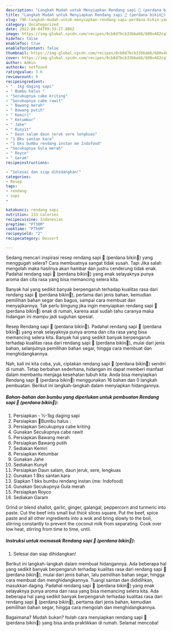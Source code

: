 ```yaml
---
description: "Langkah Mudah untuk Menyiapkan Rendang sapi 🐄 (perdana bikin🥳) yang Enak Banget "
title: "Langkah Mudah untuk Menyiapkan Rendang sapi 🐄 (perdana bikin🥳) yang Enak Banget "
slug: 796-langkah-mudah-untuk-menyiapkan-rendang-sapi-perdana-bikin-yang-enak-banget
category: Uncategorized
date: 2022-08-04T09:33:27.886Z
image: https://img-global.cpcdn.com/recipes/0cb8d7bcb33bba66/680x482cq70/rendang-sapi-perdana-bikin-foto-resep-utama.jpg
hideToc: false
enableToc: true
enableTocContent: false
thumbnail: https://img-global.cpcdn.com/recipes/0cb8d7bcb33bba66/680x482cq70/rendang-sapi-perdana-bikin-foto-resep-utama.jpg
cover: https://img-global.cpcdn.com/recipes/0cb8d7bcb33bba66/680x482cq70/rendang-sapi-perdana-bikin-foto-resep-utama.jpg
author: Admin
authorAv: notfound
ratingvalue: 3.6
reviewcount: 9
recipeingredient:
- "  1kg daging sapi"
- " Bumbu halus "
- "Secukupnya cabe kriting"
- "Secukupnya cabe rawit"
- " Bawang merah"
- " Bawang putih"
- " Kemiri"
- " Ketumbar"
- " Jahe"
- " Kunyit"
- " Daun salam daun jeruk sere lengkuas"
- "1 Bks santan kara"
- "1 bks bumbu rendang instan me Indofood"
- "Secukupnya Gula merah"
- " Royco"
- " Garam"
recipeinstructions:

- "Selesai dan siap dihidangkan!"
categories:
- Resep
tags:
- rendang
- sapi
- 

katakunci: rendang sapi  
nutrition: 133 calories
recipecuisine: Indonesian
preptime: "PT30M"
cooktime: "PT56M"
recipeyield: "2"
recipecategory: Dessert

---
```



Sedang mencari inspirasi resep rendang sapi 🐄 (perdana bikin🥳) yang menggugah selera? Cara membuatnya sangat tidak susah. Tapi Jika salah mengolah maka hasilnya akan hambar dan justru cenderung tidak enak. Padahal rendang sapi 🐄 (perdana bikin🥳) yang enak selayaknya punya aroma dan cita rasa yang bisa memancing selera kita.


Banyak hal yang sedikit banyak berpengaruh terhadap kualitas rasa dari rendang sapi 🐄 (perdana bikin🥳), pertama dari jenis bahan, kemudian pemilihan bahan segar dan bagus, sampai cara membuat dan menyajikannya. Tak perlu bingung jika ingin menyiapkan rendang sapi 🐄 (perdana bikin🥳) enak di rumah, karena asal sudah tahu caranya maka hidangan ini mampu jadi suguhan spesial.

Resep Rendang sapi 🐄 (perdana bikin🥳). Padahal rendang sapi 🐄 (perdana bikin🥳) yang enak selayaknya punya aroma dan cita rasa yang bisa memancing selera kita. Banyak hal yang sedikit banyak berpengaruh terhadap kualitas rasa dari rendang sapi 🐄 (perdana bikin🥳), mulai dari jenis bahan, selanjutnya pemilihan bahan segar, hingga cara membuat dan menghidangkannya.


Nah, kali ini kita coba, yuk, ciptakan rendang sapi 🐄 (perdana bikin🥳) sendiri di rumah. Tetap berbahan sederhana, hidangan ini dapat memberi manfaat dalam membantu menjaga kesehatan tubuh kita. Anda bisa menyiapkan Rendang sapi 🐄 (perdana bikin🥳) menggunakan 16 bahan dan 0 langkah pembuatan. Berikut ini langkah-langkah dalam menyiapkan hidangannya.

<!--inarticleads1-->

##### Bahan-bahan dan bumbu yang diperlukan untuk pembuatan Rendang sapi 🐄 (perdana bikin🥳):

1. Persiapkan  - ½-1kg daging sapi
1. Persiapkan  🌹Bumbu halus :
1. Persiapkan Secukupnya cabe kriting
1. Gunakan Secukupnya cabe rawit
1. Persiapkan  Bawang merah
1. Persiapkan  Bawang putih
1. Sediakan  Kemiri
1. Persiapkan  Ketumbar
1. Gunakan  Jahe
1. Sediakan  Kunyit
1. Persiapkan  Daun salam, daun jeruk, sere, lengkuas
1. Gunakan 1 Bks santan kara
1. Siapkan 1 bks bumbu rendang instan (me: Indofood)
1. Gunakan Secukupnya Gula merah
1. Persiapkan  Royco
1. Sediakan  Garam


Grind or blend shallot, garlic, ginger, galangal, peppercorn and turmeric into paste. Cut the beef into small but thick slices square. Put the beef, spice paste and all other ingredients into a wok and bring slowly to the boil, stirring constantly to prevent the coconut milk from separating. Cook over low heat, stirring from time to time, until. 

<!--inarticleads2-->

##### Instruksi untuk memasak Rendang sapi 🐄 (perdana bikin🥳):


1. Selesai dan siap dihidangkan!

Berikut ini langkah-langkah dalam membuat hidangannya. Ada beberapa hal yang sedikit banyak berpengaruh terhadap kualitas rasa dari rendang sapi 🐄 (perdana bikin🥳), mulai dari jenis bahan, lalu pemilihan bahan segar, hingga cara membuat dan menghidangkannya. Tuangi santan dan dididihkan, masukkan daging. Padahal rendang sapi 🐄 (perdana bikin🥳) yang enak selayaknya punya aroma dan rasa yang bisa memancing selera kita. Ada beberapa hal yang sedikit banyak berpengaruh terhadap kualitas rasa dari rendang sapi 🐄 (perdana bikin🥳), pertama dari jenis bahan, kemudian pemilihan bahan segar, hingga cara mengolah dan menghidangkannya. 

Bagaimana? Mudah bukan? Itulah cara menyiapkan rendang sapi 🐄 (perdana bikin🥳) yang bisa anda praktikkan di rumah. Selamat mencoba!
